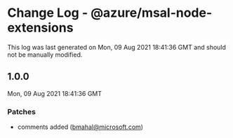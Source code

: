 # Change Log - @azure/msal-node-extensions

This log was last generated on Mon, 09 Aug 2021 18:41:36 GMT and should not be manually modified.

<!-- Start content -->

## 1.0.0

Mon, 09 Aug 2021 18:41:36 GMT

### Patches

- comments added (bmahal@microsoft.com)
